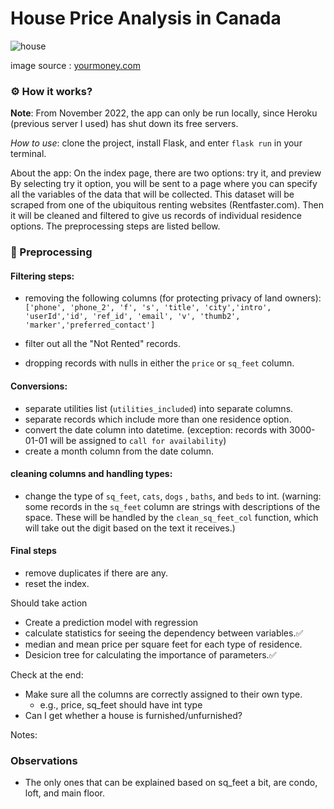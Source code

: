 # House Price Analysis in Canada
![house](https://github.com/mitramir55/House-price-analysis/blob/main/static/assets/house-prices-scaled.jpg)

image source : [yourmoney.com](https://www.yourmoney.com/mortgages/house-prices-rise-at-fastest-pace-since-2007/)

### ⚙  How it works? 

**Note**: From November 2022, the app can only be run locally, since Heroku (previous server I used) has shut down its free
servers. 

*How to use*: clone the project, install Flask, and enter `flask run` in your terminal.

About the app:
On the index page, there are two options: try it, and preview
By selecting try it option, you will be sent to a page where you can specify all the 
variables of the data that will be collected. 
This dataset will be scraped from one of the ubiquitous renting websites (Rentfaster.com). 
Then it will be cleaned and filtered to give us records of individual residence options. 
The preprocessing steps are listed bellow.


### 🧹 Preprocessing

#### Filtering steps:

* removing the following columns (for protecting privacy of land owners):
`['phone', 'phone_2', 'f', 's', 'title', 'city','intro', 'userId','id', 'ref_id', 'email', 'v', 'thumb2', 'marker','preferred_contact']`

* filter out all the "Not Rented" records.
* dropping records with nulls in either the `price` or `sq_feet` column.



#### Conversions:

* separate utilities list (`utilities_included`) into separate columns. 
* separate records which include more than one residence option.
* convert the date column into datetime. (exception: records with 3000-01-01 will be assigned to `call for availability`)
* create a month column from the date column. 



#### cleaning columns and handling types:

* change the type of `sq_feet`, `cats`, `dogs` , `baths`, and `beds` to int. (warning: some records in the `sq_feet` column are strings with descriptions of the space. These will be handled by the `clean_sq_feet_col` function, which will take out the digit based on the text it receives.)



#### Final steps

* remove duplicates if there are any.
* reset the index.


Should take action



* Create a prediction model with regression
* calculate statistics for seeing the dependency between variables.✅
* median and mean price per square feet for each type of residence.
* Desicion tree for calculating the importance of parameters.✅

Check at the end:
* Make sure all the columns are correctly assigned to their own type.
    * e.g., price, sq_feet should have int type
* Can I get whether a house is furnished/unfurnished?



Notes:


### Observations
* The only ones that can be explained based on sq_feet a bit, are condo, loft, and main floor.